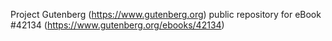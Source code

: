 Project Gutenberg (https://www.gutenberg.org) public repository for eBook #42134 (https://www.gutenberg.org/ebooks/42134)
